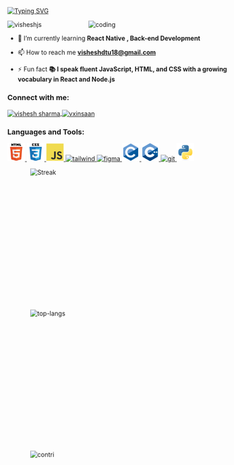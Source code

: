
<a href="https://git.io/typing-svg"><img src="https://readme-typing-svg.demolab.com?font=Poppins&weight=700&size=30&duration=3000&pause=1000&color=0DAFE9&background=C2FF4800&multiline=true&width=850&height=127&lines=Hi!!%F0%9F%91%8B%F0%9F%8F%BB%2C+I+am+Vishesh+Sharma;a+budding+Software%2FWeb+Developer+from+Delhi+%F0%9F%98%8A" alt="Typing SVG" /></a>

<img style="width: 320px;" align ="right" alt="coding"  src="https://i.giphy.com/media/v1.Y2lkPTc5MGI3NjExOG9hNnUxbnVudzBmZjhzZmRwMThja2dqc2Fsd2tsaW05cXV1NDQwOSZlcD12MV9pbnRlcm5hbF9naWZfYnlfaWQmY3Q9Zw/78XCFBGOlS6keY1Bil/giphy.gif">

<p align="left"> <img src="https://komarev.com/ghpvc/?username=visheshjs&label=Profile%20views&color=0e75b6&style=flat" alt="visheshjs"/> </p>

- 🌱 I’m currently learning **React Native , Back-end Development**

- 📫 How to reach me **visheshdtu18@gmail.com**

- ⚡ Fun fact **📚 I speak fluent JavaScript, HTML, and CSS with a growing vocabulary in React and Node.js**

<h3 align="left">Connect with me:</h3>
<p align="left">
<a href="https://www.linkedin.com/in/vishesh-sharma-19124029b" target="_blank">
    <img align="center" src="https://user-images.githubusercontent.com/74038190/235294012-0a55e343-37ad-4b0f-924f-c8431d9d2483.gif" alt="vishesh sharma" height="50" width="50" />
</a>
<a href="https://instagram.com/vxinsaan" target="blank"><img align="center" src="https://user-images.githubusercontent.com/74038190/235294013-a33e5c43-a01c-43f6-b44d-a406d8b4ab75.gif" alt="vxinsaan" height="50" width="50" /></a>
</p>

<h3 align="left">Languages and Tools:</h3>
<p align="left"> <a href="https://www.w3.org/html/" target="_blank" rel="noreferrer"> <img src="https://raw.githubusercontent.com/devicons/devicon/master/icons/html5/html5-original-wordmark.svg" alt="html5" width="40" height="40"/> </a> <a href="https://www.w3schools.com/css/" target="_blank" rel="noreferrer"> <img src="https://raw.githubusercontent.com/devicons/devicon/master/icons/css3/css3-original-wordmark.svg" alt="css3" width="40" height="40"/> </a> <a href="https://developer.mozilla.org/en-US/docs/Web/JavaScript" target="_blank" rel="noreferrer"> <img src="https://raw.githubusercontent.com/devicons/devicon/master/icons/javascript/javascript-original.svg" alt="javascript" width="40" height="40"/> </a> <a href="https://tailwindcss.com/" target="_blank" rel="noreferrer"> <img src="https://www.vectorlogo.zone/logos/tailwindcss/tailwindcss-icon.svg" alt="tailwind" width="40" height="40"/> </a> <a href="https://www.figma.com/" target="_blank" rel="noreferrer"> <img src="https://www.vectorlogo.zone/logos/figma/figma-icon.svg" alt="figma" width="40" height="40"/> </a>   <a href="https://www.cprogramming.com/" target="_blank" rel="noreferrer"> <img src="https://raw.githubusercontent.com/devicons/devicon/master/icons/c/c-original.svg" alt="c" width="40" height="40"/> </a> <a href="https://www.w3schools.com/cpp/" target="_blank" rel="noreferrer"> <img src="https://raw.githubusercontent.com/devicons/devicon/master/icons/cplusplus/cplusplus-original.svg" alt="cplusplus" width="40" height="40"/> </a> <a href="https://git-scm.com/" target="_blank" rel="noreferrer"> <img src="https://www.vectorlogo.zone/logos/git-scm/git-scm-icon.svg" alt="git" width="40" height="40"/> </a>   <a href="https://www.python.org" target="_blank" rel="noreferrer"> <img src="https://raw.githubusercontent.com/devicons/devicon/master/icons/python/python-original.svg" alt="python" width="40" height="40"/> </a> </p>


<div style="display: flex; flex-wrap: wrap; justify-content: center; gap: 20px; align-items: center;">
    <p style="width: 400px; height: 300px; margin: 0;">
        <img style="width: 100%; height: 100%;" src="https://github-readme-streak-stats.herokuapp.com?user=visheshjs" alt="Streak" />
    </p>
    <p style="width: 400px; height: 300px; margin: 0;">
        <img style="width: 100%; height: 100%;" src="https://github-readme-stats.vercel.app/api/top-langs?username=visheshjs&show_icons=true&locale=en&layout=compact" alt="top-langs" />
    </p>
    <p style="width: 400px; height: 300px; margin: 0;">
        <img style="width: 100%; height: 100%;" src="https://github-readme-stats.vercel.app/api?username=visheshjs&show_icons=true&locale=en" alt="contri" />
    </p>
</div>



